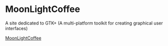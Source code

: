 # MoonLightCoffee

A site dedicated to GTK+ (A multi-platform toolkit for creating graphical user interfaces)  

<a href="http://speritzl9001.github.io/MoonLightCoffee" target="_blank">MoonLightCoffee</a>
